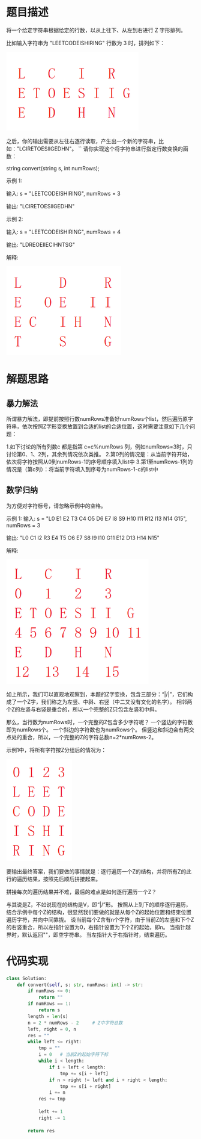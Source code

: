 # 题目描述

将一个给定字符串根据给定的行数，以从上往下、从左到右进行 Z 字形排列。

比如输入字符串为 "LEETCODEISHIRING" 行数为 3 时，排列如下：

![](https://github.com/Xzzz583722585/Python_LeetCode/raw/master/figs/0-99/6_%E7%A4%BA%E4%BE%8B1.png)

之后，你的输出需要从左往右逐行读取，产生出一个新的字符串，比如："LCIRETOESIIGEDHN"。
``
请你实现这个将字符串进行指定行数变换的函数：

string convert(string s, int numRows);

示例 1:

输入: s = "LEETCODEISHIRING", numRows = 3

输出: "LCIRETOESIIGEDHN"

示例 2:

输入: s = "LEETCODEISHIRING", numRows = 4

输出: "LDREOEIIECIHNTSG"

解释:

![](https://github.com/Xzzz583722585/Python_LeetCode/raw/master/figs/0-99/6_%E7%A4%BA%E4%BE%8B2.png)

# 解题思路

## 暴力解法

所谓暴力解法，即提前按照行数numRows准备好numRows个list，然后遍历原字符串，依次按照Z字形变换放置到合适的list的合适位置，这时需要注意如下几个问题：

1.如下讨论的所有列数c 都是指第 c=c%numRows 列，例如numRows=3时，只讨论第0、1、2列，其余列情况依次类推。
2.第0列的情况是：从当前字符开始，依次将字符按照从0到numRows-1的序号顺序填入list中
3.第1至numRows-1列的情况是（第c列）：将当前字符填入到序号为numRows-1-c的list中

## 数学归纳

为方便对字符标号，请忽略示例中的空格。

示例 1:
输入: s = "L0 E1 E2 T3 C4 O5 D6 E7 I8 S9 H10  I11  R12  I13  N14  G15", numRows = 3

输出: "L0 C1 I2 R3 E4 T5 O6 E7 S8 I9 I10  G11  E12  D13  H14  N15"

解释:

![](https://github.com/Xzzz583722585/Python_LeetCode/raw/master/figs/0-99/6_%E7%A4%BA%E4%BE%8B1%E8%A7%A3%E6%9E%90.png)

如上所示，我们可以直观地观察到，本题的Z字变换，包含三部分：“|/|”，它们构成了一个Z字，我们称之为左竖、中斜、右竖（中二又没有文化的名字）。
相邻两个Z的左竖与右竖是重合的，所以一个完整的Z只包含左竖和中斜。

那么，当行数为numRows时，一个完整的Z包含多少字符呢？
一个竖边的字符数即为numRows个。
一个斜边的字符数也为numRows个。
但竖边和斜边会有两交点处的重合，所以，一个完整的Z的字符总数n=2*numRows-2。

示例1中，将所有字符按Z分组后的情况为：

![](https://github.com/Xzzz583722585/Python_LeetCode/raw/master/figs/0-99/6_Z%E5%88%86%E7%BB%84.png)

要输出最终答案，我们要做的事情就是：逐行遍历一个Z的结构，并将所有Z的此行的遍历结果，按照先后顺后拼接起来。

拼接每次的遍历结果并不难，最后的难点是如何逐行遍历一个Z？

与其说是Z，不如说现在的结构是V，即“|/”形。
按照从上到下的顺序逐行遍历，结合示例中每个Z的结构，很显然我们要做的就是从每个Z的起始位置和结束位置遍历字符，并向中间靠拢。
设当前每个Z含有n个字符，由于当前Z的左竖和下个Z的右竖重合，所以左指针设置为0，右指针设置为下个Z的起始，即n。
当指针越界时，默认返回""，即空字符串。
当左指针大于右指针时，结束遍历。

# 代码实现

``` python
class Solution:
    def convert(self, s: str, numRows: int) -> str:
        if numRows <= 0:
            return ""
        if numRows == 1:
            return s
        length = len(s)
        n = 2 * numRows - 2     # Z中字符总数
        left, right = 0, n
        res = ""
        while left <= right:
            tmp = ""
            i = 0   # 当前Z的起始字符下标
            while i < length:
                if i + left < length:
                    tmp += s[i + left]
                if n > right != left and i + right < length:
                    tmp += s[i + right]
                i += n
            res += tmp

            left += 1
            right -= 1

        return res
```
